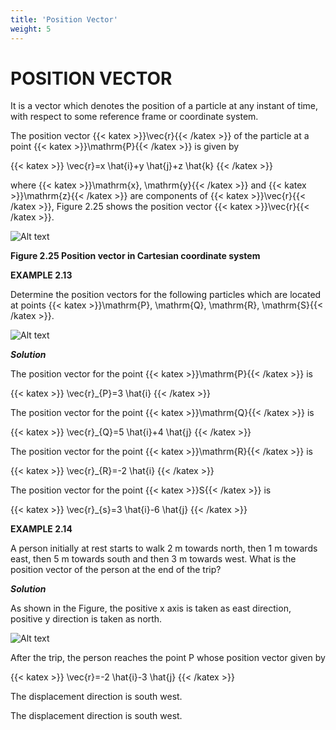 ```yaml
---
title: 'Position Vector'
weight: 5
---
```


# POSITION VECTOR

It is a vector which denotes the position of a particle at any instant of time, with respect to some reference frame or coordinate system.

The position vector {{< katex >}}\vec{r}{{< /katex >}} of the particle at a point {{< katex >}}\mathrm{P}{{< /katex >}} is given by

{{< katex >}}
\vec{r}=x \hat{i}+y \hat{j}+z \hat{k}
{{< /katex >}}

where {{< katex >}}\mathrm{x}, \mathrm{y}{{< /katex >}} and {{< katex >}}\mathrm{z}{{< /katex >}} are components of {{< katex >}}\vec{r}{{< /katex >}}, Figure 2.25 shows the position vector {{< katex >}}\vec{r}{{< /katex >}}.

![Alt text](<./fig-2.25.png>)

**Figure 2.25 Position vector in Cartesian coordinate system**

**EXAMPLE 2.13**

Determine the position vectors for the following particles which are located at points {{< katex >}}\mathrm{P}, \mathrm{Q}, \mathrm{R}, \mathrm{S}{{< /katex >}}.

![Alt text](<./eg-2.15.png>)

**_Solution_**

The position vector for the point {{< katex >}}\mathrm{P}{{< /katex >}} is

{{< katex >}}
\vec{r}_{P}=3 \hat{i}
{{< /katex >}}

The position vector for the point {{< katex >}}\mathrm{Q}{{< /katex >}} is

{{< katex >}}
\vec{r}_{Q}=5 \hat{i}+4 \hat{j}
{{< /katex >}}

The position vector for the point {{< katex >}}\mathrm{R}{{< /katex >}} is

{{< katex >}}
\vec{r}_{R}=-2 \hat{i}
{{< /katex >}}

The position vector for the point {{< katex >}}S{{< /katex >}} is

{{< katex >}}
\vec{r}_{s}=3 \hat{i}-6 \hat{j}
{{< /katex >}}

**EXAMPLE 2.14**

A person initially at rest starts to walk 2 m towards north, then 1 m towards east, then 5 m towards south and then 3 m towards west. What is the position vector of the person at the end of the trip?

**_Solution_**

As shown in the Figure, the positive x axis is taken as east direction, positive y direction is taken as north.

![Alt text](<./eg-2.14.png>)

After the trip, the person reaches the point $\mathrm{P}$ whose position vector given by

{{< katex >}}
\vec{r}=-2 \hat{i}-3 \hat{j}
{{< /katex >}}

The displacement direction is south west.

The displacement direction is south west.